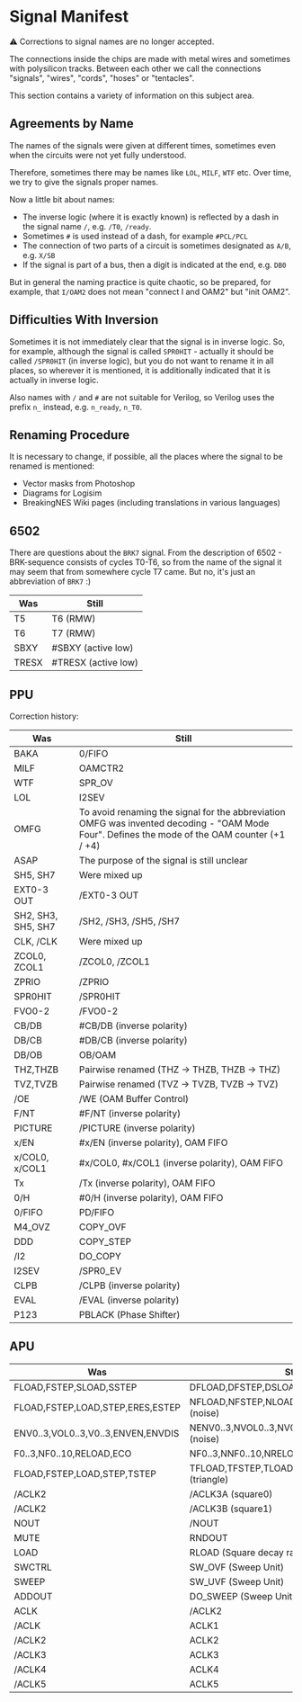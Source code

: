 # Signal Manifest

:warning: Corrections to signal names are no longer accepted.

The connections inside the chips are made with metal wires and sometimes with polysilicon tracks. Between each other we call the connections "signals", "wires", "cords", "hoses" or "tentacles".

This section contains a variety of information on this subject area.

## Agreements by Name

The names of the signals were given at different times, sometimes even when the circuits were not yet fully understood.

Therefore, sometimes there may be names like `LOL`, `MILF`, `WTF` etc. Over time, we try to give the signals proper names.

Now a little bit about names:
- The inverse logic (where it is exactly known) is reflected by a dash in the signal name `/`, e.g. `/T0`, `/ready`.
- Sometimes `#` is used instead of a dash, for example `#PCL/PCL`
- The connection of two parts of a circuit is sometimes designated as `A/B`, e.g. `X/SB`
- If the signal is part of a bus, then a digit is indicated at the end, e.g. `DB0`

But in general the naming practice is quite chaotic, so be prepared, for example, that `I/OAM2` does not mean "connect I and OAM2" but "init OAM2".

## Difficulties With Inversion

Sometimes it is not immediately clear that the signal is in inverse logic. So, for example, although the signal is called `SPR0HIT` - actually it should be called `/SPR0HIT` (in inverse logic), but you do not want to rename it in all places, so wherever it is mentioned, it is additionally indicated that it is actually in inverse logic.

Also names with `/` and `#` are not suitable for Verilog, so Verilog uses the prefix `n_` instead, e.g. `n_ready`, `n_T0`.

## Renaming Procedure

It is necessary to change, if possible, all the places where the signal to be renamed is mentioned:

- Vector masks from Photoshop
- Diagrams for Logisim
- BreakingNES Wiki pages (including translations in various languages)

## 6502

There are questions about the `BRK7` signal. From the description of 6502 - BRK-sequence consists of cycles T0-T6, so from the name of the signal it may seem that from somewhere cycle T7 came. But no, it's just an abbreviation of `BRK7` :)

|Was|Still|
|---|---|
|T5|T6 (RMW)|
|T6|T7 (RMW)|
|SBXY|#SBXY (active low)|
|TRESX|#TRESX (active low)|

## PPU

Correction history:

|Was|Still|
|---|---|
|BAKA|0/FIFO|
|MILF|OAMCTR2|
|WTF|SPR_OV|
|LOL|I2SEV|
|OMFG|To avoid renaming the signal for the abbreviation OMFG was invented decoding - "OAM Mode Four". Defines the mode of the OAM counter (+1 / +4)|
|ASAP|The purpose of the signal is still unclear|
|SH5, SH7|Were mixed up|
|EXT0-3 OUT|/EXT0-3 OUT|
|SH2, SH3, SH5, SH7|/SH2, /SH3, /SH5, /SH7|
|CLK, /CLK|Were mixed up|
|ZCOL0, ZCOL1|/ZCOL0, /ZCOL1|
|ZPRIO|/ZPRIO|
|SPR0HIT|/SPR0HIT|
|FVO0-2|/FVO0-2|
|CB/DB|#CB/DB (inverse polarity)|
|DB/CB|#DB/CB (inverse polarity)|
|DB/OB|OB/OAM|
|THZ,THZB|Pairwise renamed (THZ -> THZB, THZB -> THZ)|
|TVZ,TVZB|Pairwise renamed (TVZ -> TVZB, TVZB -> TVZ)|
|/OE|/WE (OAM Buffer Control)|
|F/NT|#F/NT (inverse polarity)|
|PICTURE|/PICTURE (inverse polarity)|
|x/EN|#x/EN (inverse polarity), OAM FIFO|
|x/COL0, x/COL1|#x/COL0, #x/COL1 (inverse polarity), OAM FIFO|
|Tx|/Tx (inverse polarity), OAM FIFO|
|0/H|#0/H (inverse polarity), OAM FIFO|
|0/FIFO|PD/FIFO|
|M4_OVZ|COPY_OVF|
|DDD|COPY_STEP|
|/I2|DO_COPY|
|I2SEV|/SPR0_EV|
|CLPB|/CLPB (inverse polarity)|
|EVAL|/EVAL (inverse polarity)|
|P123|PBLACK (Phase Shifter)|

## APU

|Was|Still|
|---|---|
|FLOAD,FSTEP,SLOAD,SSTEP|DFLOAD,DFSTEP,DSLOAD,DSSTEP (DPCM)|
|FLOAD,FSTEP,LOAD,STEP,ERES,ESTEP|NFLOAD,NFSTEP,NLOAD,NSTEP,NERES,NESTEP (noise)|
|ENV0..3,VOL0..3,V0..3,ENVEN,ENVDIS|NENV0..3,NVOL0..3,NV0..3,NENVEN,NENVDIS (noise)|
|F0..3,NF0..10,RELOAD,ECO|NF0..3,NNF0..10,NRELOAD,NECO (noise)|
|FLOAD,FSTEP,LOAD,STEP,TSTEP|TFLOAD,TFSTEP,TLOAD,TSTEP,TTSTEP (triangle)|
|/ACLK2|/ACLK3A (square0)|
|/ACLK2|/ACLK3B (square1)|
|NOUT|/NOUT|
|MUTE|RNDOUT|
|LOAD|RLOAD (Square decay rate counter)|
|SWCTRL|SW_OVF (Sweep Unit)|
|SWEEP|SW_UVF (Sweep Unit)|
|ADDOUT|DO_SWEEP (Sweep Unit)|
|ACLK|/ACLK2|
|/ACLK|ACLK1|
|/ACLK2|ACLK2|
|/ACLK3|ACLK3|
|/ACLK4|ACLK4|
|/ACLK5|ACLK5|
